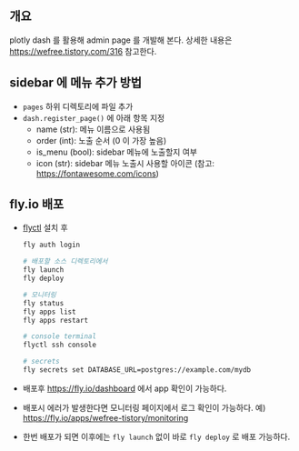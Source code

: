 ## 개요
plotly dash 를 활용해 admin page 를 개발해 본다.
상세한 내용은 https://wefree.tistory.com/316 참고한다.


## sidebar 에 메뉴 추가 방법
* `pages` 하위 디렉토리에 파일 추가
* `dash.register_page()` 에 아래 항목 지정
  * name (str): 메뉴 이름으로 사용됨
  * order (int): 노출 순서 (0 이 가장 높음)
  * is_menu (bool): sidebar 메뉴에 노출할지 여부
  * icon (str): sidebar 메뉴 노출시 사용할 아이콘 (참고: https://fontawesome.com/icons)


## fly.io 배포
* [flyctl](https://fly.io/docs/hands-on/install-flyctl/) 설치 후 
  ```bash
  fly auth login

  # 배포할 소스 디렉토리에서
  fly launch
  fly deploy
  
  # 모니터링
  fly status
  fly apps list
  fly apps restart
  
  # console terminal
  flyctl ssh console
  
  # secrets
  fly secrets set DATABASE_URL=postgres://example.com/mydb
  ```

* 배포후 https://fly.io/dashboard 에서 app 확인이 가능하다.
* 배포시 에러가 발생한다면 모니터링 페이지에서 로그 확인이 가능하다. 예) https://fly.io/apps/wefree-tistory/monitoring
* 한번 배포가 되면 이후에는 `fly launch` 없이 바로 `fly deploy` 로 배포 가능하다. 

